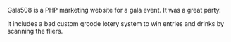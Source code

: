 Gala508 is a PHP marketing website for a gala event. It was a great party.

It includes a bad custom qrcode lotery system to win entries and drinks by scanning the fliers.
